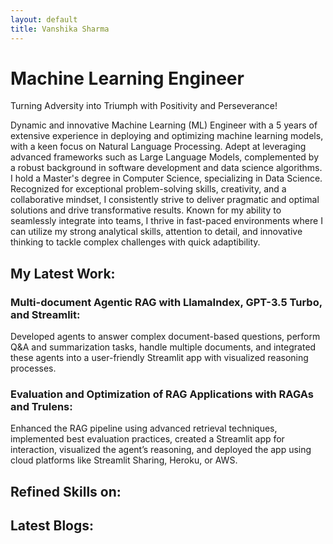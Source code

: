 ```yaml
---
layout: default
title: Vanshika Sharma
---
```

# Machine Learning Engineer

Turning Adversity into Triumph with Positivity and Perseverance!


Dynamic and innovative Machine Learning (ML) Engineer with a 5 years of extensive experience in deploying and optimizing machine learning models, with a keen focus on Natural Language Processing. Adept at leveraging advanced frameworks such as Large Language Models, complemented by a robust background in software development and data science algorithms. I hold a Master's degree in Computer Science, specializing in Data Science. Recognized for exceptional problem-solving skills, creativity, and a collaborative mindset, I consistently strive to deliver pragmatic and optimal solutions and drive transformative results. Known for my ability to seamlessly integrate into teams, I thrive in fast-paced environments where I can utilize my strong analytical skills, attention to detail, and innovative thinking to tackle complex challenges with quick adaptibility.

## My Latest Work:

### Multi-document Agentic RAG with LlamaIndex, GPT-3.5 Turbo, and Streamlit: 
Developed agents to answer complex document-based questions, perform Q&A and summarization tasks, handle multiple documents, and integrated these agents into a user-friendly Streamlit app with visualized reasoning processes.

### Evaluation and Optimization of RAG Applications with RAGAs and Trulens: 
Enhanced the RAG pipeline using advanced retrieval techniques, implemented best evaluation practices, created a Streamlit app for interaction, visualized the agent’s reasoning, and deployed the app using cloud platforms like Streamlit Sharing, Heroku, or AWS.
  
## Refined Skills on:

## Latest Blogs:

